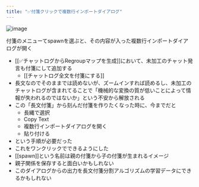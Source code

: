 ```yaml
---
title: "✅付箋クリックで複数行インポートダイアログ"
---
```


![image](https://gyazo.com/ef101f2195c861287fda1dfcf1fc99c4/thumb/1000)


付箋のメニューてspawnを選ぶと、その内容が入った複数行インポートダイアログが開く
- [[✅チャットログからRegroupマップを生成]]において、未加工のチャット発言も付箋にして追加する
    - [[チャットログ全文を付箋にする]]
- 長文なのでそのままでは読めないが、ズームインすれば読めるし、未加工のチャットログが含まれてることで「機械的な変換の質が低いことによって情報が失われるのではないか」という不安から解放される
- この「長文付箋」から刻んだ付箋を作りたくなった時に、今までだと
    - 長縄で選択
    - Copy Text
    - 複数行インポートダイアログを開く
    - 貼り付ける
- という手順が必要だった
- これをワンクリックでできるようにした
- [[spawn]]という名前は親の付箋から子の付箋が生まれるイメージ
- 親子関係を保存すると面白いかもしれない
- このダイアログからの出力を長文付箋分割アルゴリズムの学習データにできるかもしれない
